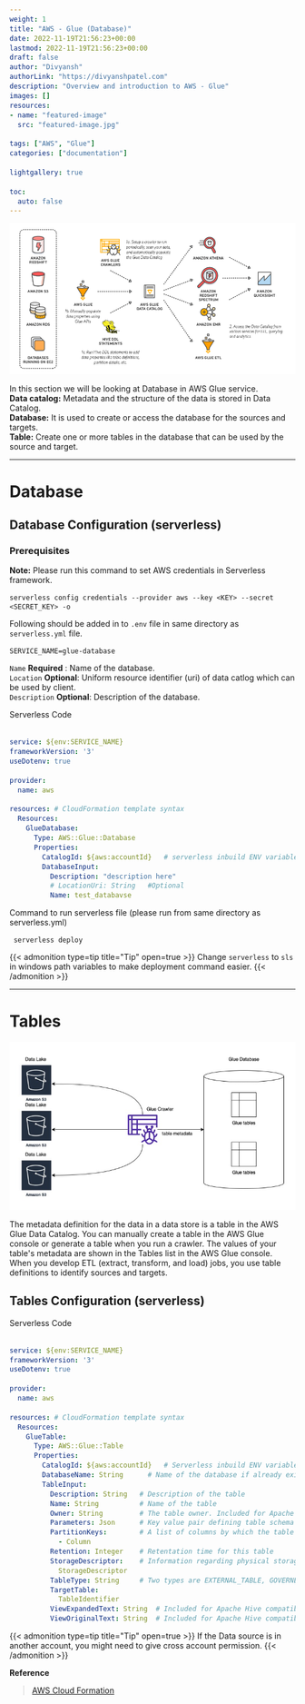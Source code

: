```yaml
---
weight: 1
title: "AWS - Glue (Database)"       
date: 2022-11-19T21:56:23+00:00
lastmod: 2022-11-19T21:56:23+00:00
draft: false                
author: "Divyansh"
authorLink: "https://divyanshpatel.com"
description: "Overview and introduction to AWS - Glue"                  
images: []
resources:
- name: "featured-image"
  src: "featured-image.jpg"

tags: ["AWS", "Glue"]    
categories: ["documentation"]              

lightgallery: true

toc:
  auto: false
---
```


<!--more-->

![Glue Database](glue_architecture.png)

In this section we will be looking at Database in AWS Glue service. \
**Data catalog:** Metadata and the structure of the data is stored in Data Catalog. \
**Database:** It is used to create or access the database for the sources and targets. \
**Table:** Create one or more tables in the database that can be used by the source and target.

---

# Database

## Database Configuration (serverless)

### Prerequisites
**Note:** Please run this command to set AWS credentials in Serverless framework.

```
serverless config credentials --provider aws --key <KEY> --secret <SECRET_KEY> -o
```

Following should be added in to `.env` file in same directory as `serverless.yml` file.
``` 
SERVICE_NAME=glue-database
```

`Name` **Required** : Name of the database. \
`Location` **Optional**:  Uniform resource identifier (uri) of data catlog which can be used by client. \
`Description` **Optional**: Description of the database.

Serverless Code 
``` yml

service: ${env:SERVICE_NAME}
frameworkVersion: '3'
useDotenv: true

provider:
  name: aws

resources: # CloudFormation template syntax
  Resources:
    GlueDatabase:
      Type: AWS::Glue::Database
      Properties: 
        CatalogId: ${aws:accountId}   # serverless inbuild ENV variable
        DatabaseInput: 
          Description: "description here"
          # LocationUri: String   #Optional
          Name: test_databavse
```

Command to run serverless file (please run from same directory as serverless.yml)

```
 serverless deploy
```

{{< admonition type=tip title="Tip" open=true >}}
Change `serverless` to `sls` in windows path variables to make deployment command easier.
{{< /admonition >}}

---

# Tables

![glue tables](table.jpg)

The metadata definition for the data in a data store is a table in the AWS Glue Data Catalog. You can manually create a table in the AWS Glue console or generate a table when you run a crawler. The values of your table's metadata are shown in the Tables list in the AWS Glue console. When you develop ETL (extract, transform, and load) jobs, you use table definitions to identify sources and targets.

## Tables Configuration (serverless)

Serverless Code 
``` yml

service: ${env:SERVICE_NAME}
frameworkVersion: '3'
useDotenv: true

provider:
  name: aws

resources: # CloudFormation template syntax
  Resources:
    GlueTable:
      Type: AWS::Glue::Table
      Properties: 
        CatalogId: ${aws:accountId}   # Serverless inbuild ENV variable
        DatabaseName: String      # Name of the database if already exists.
        TableInput: 
          Description: String   # Description of the table
          Name: String          # Name of the table
          Owner: String         # The table owner. Included for Apache Hive compatibility. 
          Parameters: Json      # Key value pair defining table schema
          PartitionKeys:        # A list of columns by which the table is partitioned. 
            - Column
          Retention: Integer    # Retentation time for this table
          StorageDescriptor:    # Information regarding physical storage of this table.
            StorageDescriptor
          TableType: String     # Two types are EXTERNAL_TABLE, GOVERNED.
          TargetTable: 
            TableIdentifier
          ViewExpandedText: String  # Included for Apache Hive compatibility. 
          ViewOriginalText: String  # Included for Apache Hive compatibility. 

```

{{< admonition type=tip title="Tip" open=true >}}
If the Data source is in another account, you might need to give cross account permission.
{{< /admonition >}}

**Reference**
> [AWS Cloud Formation](https://docs.aws.amazon.com/AWSCloudFormation/latest/UserGuide/aws-resource-glue-table.html)